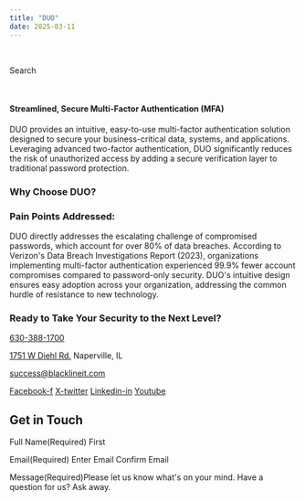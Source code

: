 ```yaml
---
title: "DUO"
date: 2025-03-11
---
```


 

Search 

 

#### Streamlined, Secure Multi-Factor Authentication (MFA)

DUO provides an intuitive, easy-to-use multi-factor authentication solution designed to secure your business-critical data, systems, and applications. Leveraging advanced two-factor authentication, DUO significantly reduces the risk of unauthorized access by adding a secure verification layer to traditional password protection.

### Why Choose DUO?

### Pain Points Addressed:

DUO directly addresses the escalating challenge of compromised passwords, which account for over 80% of data breaches. According to Verizon's Data Breach Investigations Report (2023), organizations implementing multi-factor authentication experienced 99.9% fewer account compromises compared to password-only security. DUO's intuitive design ensures easy adoption across your organization, addressing the common hurdle of resistance to new technology.

### Ready to Take Your Security to the Next Level?

[630-388-1700](tel:6303881700)

[1751 W Diehl Rd.](https://www.google.com/search?q=balckline%20it) Naperville, IL

[success@blacklineit.com](mailto:success@blacklineit.com)

[Facebook-f](https://www.facebook.com/) [X-twitter](https://twitter.com/) [Linkedin-in](https://www.linkedin.com/) [Youtube](https://www.youtube.com/)

## Get in Touch

Full Name(Required) First

Email(Required) Enter Email  Confirm Email

Message(Required)Please let us know what's on your mind. Have a question for us? Ask away.
